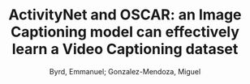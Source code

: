 ---
paperId: 51
author: Byrd, Emmanuel; Gonzalez-Mendoza, Miguel
title: "ActivityNet and OSCAR: an Image Captioning model can effectively learn a Video Captioning dataset"
pdf: --
poster: --
type: Poster
topic: Vision + Language
category: Extended Abstract
link: --
conference: cvpr
year: 2021
tags: cvpr-2021-ea
---
